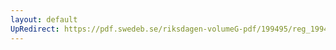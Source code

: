 ```yaml
---
layout: default
UpRedirect: https://pdf.swedeb.se/riksdagen-volumeG-pdf/199495/reg_199495/reg_199495_0374.pdf
---
```

